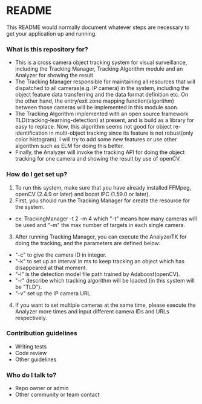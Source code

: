 # README #

This README would normally document whatever steps are necessary to get your application up and running.

### What is this repository for? ###

* This is a cross camera object tracking system for visual surveillance, including the Tracking Manager, Tracking Algorithm module and an Analyzer for showing the result.
* The Tracking Manager responsible for maintaining all resources that will dispatched to all cameras(e.g. IP camera) in the system, including the object feature data transferring and the data format definition etc. On the other hand, the entry/exit zone mapping function(algorithm) between those cameras will be implemented in this module soon.
* The Tracking Algorithm implemented with an open source framework TLD(tracking-learning-detection) at present, and is build as a library for easy to replace. Now, this algorithm seems not good for object re-identification in multi-object tracking since its feature is not robust(only color histogram). I will try to add some new features or use other algorithm such as ELM for doing this better.
* Finally, the Analyzer will invoke the tracking API for doing the object tracking for one camera and showing the result by use of openCV.

### How do I get set up? ###

1. To run this system, make sure that you have already installed FFMpeg, openCV (2.4.9 or later) and boost IPC (1.59.0 or later).
2. First, you should run the Tracking Manager for create the resource for the system.
* ex: TrackingManager -t 2 -m 4
which "-t" means how many cameras will be used and "-m" the max number of targets in each single camera.
3. After running Tracking Manager, you can execute the AnalyzerTK for doing the tracking, and the parameters are defined below:
* "-c" to give the camera ID in integer.
* "-k" to set up an interval in ms to keep tracking an object which has disappeared at that moment.
* "-l" is the detection model file path trained by Adaboost(openCV).
* "-r" describe which tracking algorithm will be loaded (in this system will be "TLD").
* "-v" set up the IP camera URL.
4. If you want to set multiple cameras at the same time, please execute the Analyzer more times and input different camera IDs and URLs respectively.

### Contribution guidelines ###

* Writing tests
* Code review
* Other guidelines

### Who do I talk to? ###

* Repo owner or admin
* Other community or team contact